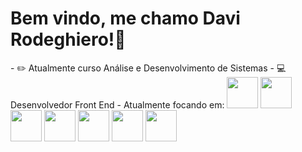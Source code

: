 <h1 font-size="10px">Bem vindo, me chamo <b>Davi Rodeghiero!</b>👋</h1>
- ✏️ Atualmente curso Análise e Desenvolvimento de Sistemas
- 💻 Desenvolvedor Front End
- Atualmente focando em:
<img width="50px" height="50px" src="https://cdn.jsdelivr.net/gh/devicons/devicon/icons/html5/html5-original.svg" />        
<img width="50px" height="50px" src="https://cdn.jsdelivr.net/gh/devicons/devicon/icons/css3/css3-original.svg" />
<img width="50px" height="50px" src="https://cdn.jsdelivr.net/gh/devicons/devicon/icons/javascript/javascript-original.svg" />
<img width="50px" height="50px" src="https://cdn.jsdelivr.net/gh/devicons/devicon/icons/figma/figma-original.svg" />
<img width="50px" height="50px" src="https://cdn.jsdelivr.net/gh/devicons/devicon/icons/github/github-original-wordmark.svg" />
<img width="50px" height="50px" src="https://cdn.jsdelivr.net/gh/devicons/devicon/icons/mysql/mysql-original.svg" />
<img width="50px" height="50px" src="https://cdn.jsdelivr.net/gh/devicons/devicon/icons/python/python-original.svg" />
          
          
          
          
          
<!--
Here are some ideas to get you started:

- 🔭 I’m currently working on ...
- 🌱 I’m currently learning ...
- 👯 I’m looking to collaborate on ...
- 🤔 I’m looking for help with ...
- 💬 Ask me about ...
- 📫 How to reach me: ...
- 😄 Pronouns: ...
- ⚡ Fun fact: ...
-->
